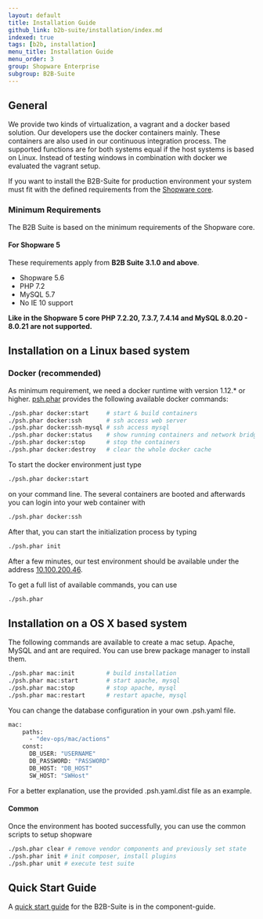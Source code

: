 ```yaml
---
layout: default
title: Installation Guide
github_link: b2b-suite/installation/index.md
indexed: true
tags: [b2b, installation]
menu_title: Installation Guide
menu_order: 3
group: Shopware Enterprise
subgroup: B2B-Suite
---
```


<div class="toc-list"></div>

## General

We provide two kinds of virtualization, a vagrant and a docker based solution. Our developers use the docker containers mainly. These containers are also used in our continuous integration process. The supported functions are for both systems equal if the host systems is based on Linux. Instead of testing windows in combination with docker we evaluated the vagrant setup.
 
If you want to install the B2B-Suite for production environment your system must fit with the defined requirements from the [Shopware core](https://developers.shopware.com/sysadmins-guide/system-requirements/).

### Minimum Requirements

The B2B Suite is based on the minimum requirements of the Shopware core.

#### For Shopware 5
These requirements apply from **B2B Suite 3.1.0 and above**.

* Shopware 5.6
* PHP 7.2
* MySQL 5.7
* No IE 10 support

**Like in the Shopware 5 core PHP 7.2.20, 7.3.7, 7.4.14 and MySQL 8.0.20 - 8.0.21 are not supported.**

## Installation on a Linux based system
### Docker (recommended)
As minimum requirement, we need a docker runtime with version 1.12.* or higher. [psh.phar](https://github.com/shopwareLabs/psh) provides the following available docker commands:

```bash
./psh.phar docker:start     # start & build containers
./psh.phar docker:ssh       # ssh access web server
./psh.phar docker:ssh-mysql # ssh access mysql
./psh.phar docker:status    # show running containers and network bridges
./psh.phar docker:stop      # stop the containers
./psh.phar docker:destroy   # clear the whole docker cache
```

To start the docker environment just type 
```bash
./psh.phar docker:start
```
on your command line. The several containers are booted and afterwards you can login into your web container with 
```bash
./psh.phar docker:ssh
```
After that, you can start the initialization process by typing 
```bash
./psh.phar init
```

After a few minutes, our test environment should be available under the address [10.100.200.46](http://10.100.200.46).

To get a full list of available commands, you can use 
```bash
./psh.phar
```

## Installation on a OS X based system
The following commands are available to create a mac setup. Apache, MySQL and ant are
required. You can use brew package manager to install them.

```bash
./psh.phar mac:init         # build installation
./psh.phar mac:start        # start apache, mysql 
./psh.phar mac:stop         # stop apache, mysql
./psh.phar mac:restart      # restart apache, mysql
```
You can change the database configuration in your own .psh.yaml file.
```bash
mac:
    paths:
      - "dev-ops/mac/actions"
    const:
      DB_USER: "USERNAME"
      DB_PASSWORD: "PASSWORD"
      DB_HOST: "DB_HOST"
      SW_HOST: "SWHost"
```
For a better explanation, use the provided .psh.yaml.dist file as an example.

#### Common
Once the environment has booted successfully, you can use the common scripts to setup shopware

```bash
./psh.phar clear # remove vendor components and previously set state
./psh.phar init # init composer, install plugins
./psh.phar unit # execute test suite
```

## Quick Start Guide
A [quick start guide](/shopware-enterprise/b2b-suite/component-guide/quick_start/#installation) for the B2B-Suite is in the component-guide.
